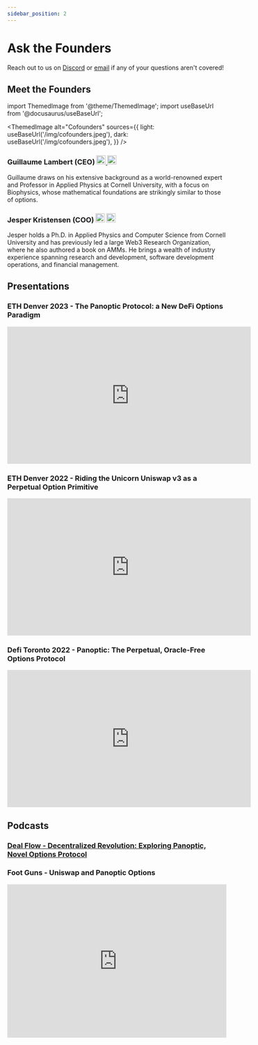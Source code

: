 ```yaml
---
sidebar_position: 2
---
```


# Ask the Founders
Reach out to us on [Discord](https://discord.com/invite/7fE8SN9pRT) or [email](mailto:hello@panoptic.xyz) if any of your questions aren't covered!

## Meet the Founders
import ThemedImage from '@theme/ThemedImage';
import useBaseUrl from '@docusaurus/useBaseUrl';

<ThemedImage
  alt="Cofounders"
  sources={{
    light: useBaseUrl('/img/cofounders.jpeg'),
    dark: useBaseUrl('/img/cofounders.jpeg'),
  }}
/>

### Guillaume Lambert (CEO) <a href="https://www.linkedin.com/in/guillaume-lambert-686591a0/"><img src="/img/linkedin.png" alt="icon | LinkedIn" width="21px"/>  </a> <a href="https://twitter.com/guil_lambert"><img src="/img/twitter.png" alt="icon | Twitter" width="21px"/></a>
    
Guillaume draws on his extensive background as a world-renowned expert and Professor in Applied Physics at Cornell University, with a focus on Biophysics, whose mathematical foundations are strikingly similar to those of options.

### Jesper Kristensen (COO) <a href="https://www.linkedin.com/in/jespertoftkristensen/"><img src="/img/linkedin.png" alt="icon | LinkedIn" width="21px"/></a> <a href="https://twitter.com/cryptojesperk"><img src="/img/twitter.png" alt="icon | Twitter" width="21px"/></a>

Jesper holds a Ph.D. in Applied Physics and Computer Science from Cornell University and has previously led a large Web3 Research Organization, where he also authored a book on AMMs. He brings a wealth of industry experience spanning research and development, software development operations, and financial management.

## Presentations

### ETH Denver 2023 - The Panoptic Protocol: a New DeFi Options Paradigm
<iframe width="560" height="315" src="https://www.youtube.com/embed/Dt5AdCNavjs?start=86" title="YouTube video player" frameborder="0" allow="accelerometer; autoplay; clipboard-write; encrypted-media; gyroscope; picture-in-picture; web-share" allowfullscreen></iframe>

### ETH Denver 2022 - Riding the Unicorn Uniswap v3 as a Perpetual Option Primitive
<iframe width="560" height="315" src="https://www.youtube.com/embed/mtd4JphPcuA" title="YouTube video player" frameborder="0" allow="accelerometer; autoplay; clipboard-write; encrypted-media; gyroscope; picture-in-picture; web-share" allowfullscreen>
</iframe>

### Defi Toronto 2022 - Panoptic: The Perpetual, Oracle-Free Options Protocol
<iframe width="560" height="315" src="https://www.youtube.com/embed/KDnAXqo3uyg" title="YouTube video player" frameborder="0" allow="accelerometer; autoplay; clipboard-write; encrypted-media; gyroscope; picture-in-picture; web-share" allowfullscreen></iframe>

## Podcasts

### [Deal Flow - Decentralized Revolution: Exploring Panoptic, Novel Options Protocol](https://twitter.com/i/spaces/1MYGNgjYwDZJw?s=20) 

### Foot Guns - Uniswap and Panoptic Options
<iframe src="https://open.spotify.com/embed/episode/51E2kRodvnkbbSqGTGIzp6?utm_source=generator&theme=0" width="100%" height="352" frameBorder="0" allowfullscreen="" allow="autoplay; clipboard-write; encrypted-media; fullscreen; picture-in-picture" loading="lazy"></iframe>